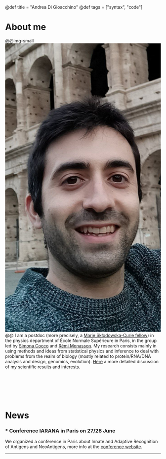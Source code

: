 @def title = "Andrea Di Gioacchino"
@def tags = ["syntax", "code"]


# About me

@@img-small
![Andrea Di Gioacchino](/assets/myphoto.jpg)
@@
I am a postdoc (more precisely, a [Marie Skłodowska-Curie fellow](https://marie-sklodowska-curie-actions.ec.europa.eu/actions/postdoctoral-fellowships)) in the physics department of École Normale Supérieure in Paris, in the group led by [Simona Cocco](http://www.lps.ens.fr/~cocco/) and [Rémi Monasson](http://www.phys.ens.fr/~monasson/).
My research consists mainly in using methods and ideas from statistical physics and inference to deal with problems from the realm of biology (mostly related to protein/RNA/DNA analysis and design, genomics, evolution). [Here](/pages/research) a more detailed discussion of my scientific results and interests.

&nbsp;
&nbsp;

&nbsp;
&nbsp;

&nbsp;
&nbsp;


# News

### * Conference IARANA in Paris on 27/28 June
We organized a conference in Paris about Innate and Adaptive Recognition of Antigens and NeoAntigens, more info at the [conference website](https://sites.google.com/view/qbio-iarana/home-page).

---------------------
